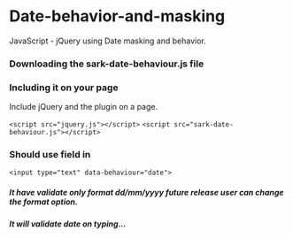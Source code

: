 # Date-behavior-and-masking
JavaScript - jQuery  using Date masking and behavior.

### Downloading the sark-date-behaviour.js file

### Including it on your page
Include jQuery and the plugin on a page.

```<script src="jquery.js"></script>``` 
 ```<script src="sark-date-behaviour.js"></script>```
 ### Should use field in
 
 ```<input type="text" data-behaviour="date">```
 
 ##### It have validate only format dd/mm/yyyy future release user can change the format option.

 ##### It will validate date on typing...
